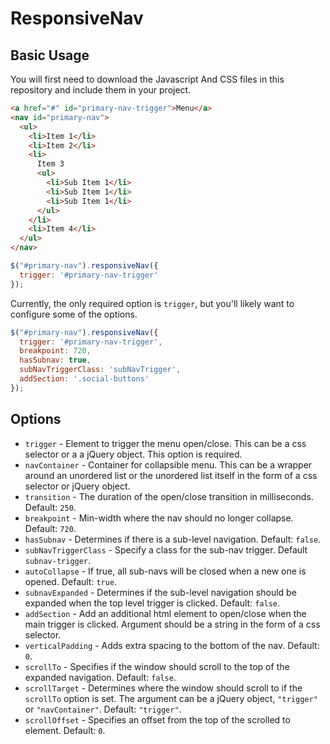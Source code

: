 ResponsiveNav
=============

## Basic Usage

You will first need to download the Javascript And CSS files in this repository and include them in your project.

```html
<a href="#" id="primary-nav-trigger">Menu</a>
<nav id="primary-nav">
  <ul>
    <li>Item 1</li>
    <li>Item 2</li>
    <li>
      Item 3
      <ul>
        <li>Sub Item 1</li>
        <li>Sub Item 1</li>
        <li>Sub Item 1</li>
      </ul>
    </li>
    <li>Item 4</li>
  </ul>
</nav>
```
```javascript
$("#primary-nav").responsiveNav({
  trigger: '#primary-nav-trigger'
});
```
Currently, the only required option is `trigger`, but you'll likely want to configure some of the options. 
```javascript
$("#primary-nav").responsiveNav({
  trigger: '#primary-nav-trigger',
  breakpoint: 720,
  hasSubnav: true,
  subNavTriggerClass: 'subNavTrigger',
  addSection: '.social-buttons'
});
```

## Options

- `trigger` - Element to trigger the menu open/close. This can be a css selector or a a jQuery object. This option is required.
- `navContainer` - Container for collapsible menu. This can be a wrapper around an unordered list or the unordered list itself in the form of a css selector or jQuery object.
- `transition` - The duration of the open/close transition in milliseconds. Default: `250`.
- `breakpoint` - Min-width where the nav should no longer collapse. Default: `720`.
- `hasSubnav` - Determines if there is a sub-level navigation. Default: `false`.
- `subNavTriggerClass` - Specify a class for the sub-nav trigger. Default `subnav-trigger`.
- `autoCollapse` - If true, all sub-navs will be closed when a new one is opened. Default: `true`.
- `subnavExpanded` - Determines if the sub-level navigation should be expanded when the top level trigger is clicked. Default: `false`.
- `addSection` - Add an additional html element to open/close when the main trigger is clicked. Argument should be a string in the form of a css selector.
- `verticalPadding` - Adds extra spacing to the bottom of the nav. Default: `0`.
- `scrollTo` - Specifies if the window should scroll to the top of the expanded navigation. Default: `false`.
- `scrollTarget` - Determines where the window should scroll to if the `scrollTo` option is set. The argument can be a jQuery object, `"trigger"` or `"navContainer"`. Default: `"trigger"`.
- `scrollOffset` - Specifies an offset from the top of the scrolled to element. Default: `0`.



